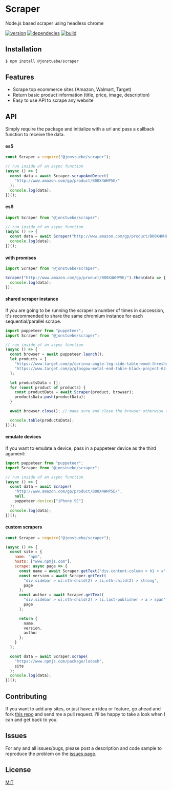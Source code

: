 # Scraper

Node.js based scraper using headless chrome

[![version](https://img.shields.io/npm/v/@jonstuebe/scraper.svg?style=flat-square)](https://www.npmjs.com/package/@jonstuebe/scraper) [![dependecies](https://david-dm.org/jonstuebe/scraper.svg)](https://www.npmjs.com/package/@jonstuebe/scraper) [![build](https://travis-ci.org/jonstuebe/scraper.svg?branch=master)](https://www.npmjs.com/package/@jonstuebe/scraper)

## Installation

```bash
$ npm install @jonstuebe/scraper
```

## Features

- Scrape top ecommerce sites (Amazon, Walmart, Target)
- Return basic product information (title, price, image, description)
- Easy to use API to scrape any website

## API

Simply require the package and initialize with a url and pass a callback function to receive the data.

#### es5

```js
const Scraper = require("@jonstuebe/scraper");

// run inside of an async function
(async () => {
  const data = await Scraper.scrapeAndDetect(
    "http://www.amazon.com/gp/product/B00X4WHP5E/"
  );
  console.log(data);
})();
```

#### es6

```js
import Scraper from "@jonstuebe/scraper";

// run inside of an async function
(async () => {
  const data = await Scraper("http://www.amazon.com/gp/product/B00X4WHP5E/");
  console.log(data);
})();
```

#### with promises

```js
import Scraper from "@jonstuebe/scraper";

Scraper("http://www.amazon.com/gp/product/B00X4WHP5E/").then(data => {
  console.log(data);
});
```

#### shared scraper instance

If you are going to be running the scraper a number of times in succession, it's recommended to share the same chromium instance for each sequential/parallel scrape.

```js
import puppeteer from "puppeteer";
import Scraper from "@jonstuebe/scraper";

// run inside of an async function
(async () => {
  const browser = await puppeteer.launch();
  let products = [
    "https://www.target.com/p/corinna-angle-leg-side-table-wood-threshold-8482/-/A-53496420",
    "https://www.target.com/p/glasgow-metal-end-table-black-project-62-8482/-/A-52343433"
  ];

  let productsData = [];
  for (const product of products) {
    const productData = await Scraper(product, browser);
    productsData.push(productData);
  }

  await browser.close(); // make sure and close the browser otherwise the instances will continue to run in the backround on your machine

  console.table(productsData);
})();
```

#### emulate devices

If you want to emulate a device, pass in a puppeteer device as the third agument:

```js
import puppeteer from "puppeteer";
import Scraper from "@jonstuebe/scraper";

// run inside of an async function
(async () => {
  const data = await Scraper(
    "http://www.amazon.com/gp/product/B00X4WHP5E/",
    null,
    puppeteer.devices["iPhone SE"]
  );
  console.log(data);
})();
```

#### custom scrapers

```js
const Scraper = require("@jonstuebe/scraper");

(async () => {
  const site = {
    name: "npm",
    hosts: ["www.npmjs.com"],
    scrape: async page => {
      const name = await Scraper.getText("div.content-column > h1 > a", page);
      const version = await Scraper.getText(
        "div.sidebar > ul:nth-child(2) > li:nth-child(2) > strong",
        page
      );
      const author = await Scraper.getText(
        "div.sidebar > ul:nth-child(2) > li.last-publisher > a > span",
        page
      );

      return {
        name,
        version,
        author
      };
    }
  };

  const data = await Scraper.scrape(
    "https://www.npmjs.com/package/lodash",
    site
  );
  console.log(data);
})();
```

## Contributing

If you want to add any sites, or just have an idea or feature, go ahead and fork [this repo](https://github.com/jonstuebe/scraper/) and send me a pull request. I'll be happy to take a look when I can and get back to you.

## Issues

For any and all issues/bugs, please post a description and code sample to reproduce the problem on the [issues page](https://github.com/jonstuebe/scraper/issues).

## License

[MIT](LICENSE)
